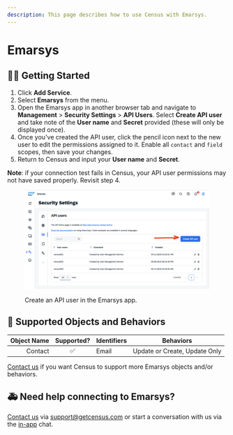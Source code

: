 ```yaml
---
description: This page describes how to use Census with Emarsys.
---
```


# Emarsys

## 🏃‍♀️ Getting Started

1. Click **Add Service**.
2. Select **Emarsys** from the menu.
3. Open the Emarsys app in another browser tab and navigate to **Management** > **Security Settings** > **API Users**. Select **Create API user** and take note of the **User name** and **Secret** provided (these will only be displayed once).
4. Once you've created the API user, click the pencil icon next to the new user to edit the permissions assigned to it. Enable all `contact` and `field` scopes, then save your changes.
5. Return to Census and input your **User name** and **Secret**.

**Note**: if your connection test fails in Census, your API user permissions may not have saved properly. Revisit step 4.

<figure><img src="../.gitbook/assets/emarsys.png" alt=""><figcaption><p>Create an API user in the Emarsys app.</p></figcaption></figure>

## 🔀 Supported Objects and Behaviors

| **Object Name** | **Supported?** | **Identifiers**  | **Behaviors** |
| --------------: | :------------: | ---------------- | --------------|
| Contact | ✅ | Email | Update or Create, Update Only |

[Contact us](mailto:support@getcensus.com) if you want Census to support more Emarsys objects and/or behaviors.

## 🚑 Need help connecting to Emarsys?

[Contact us](mailto:support@getcensus.com) via support@getcensus.com or start a conversation with us via the [in-app](https://app.getcensus.com) chat.

